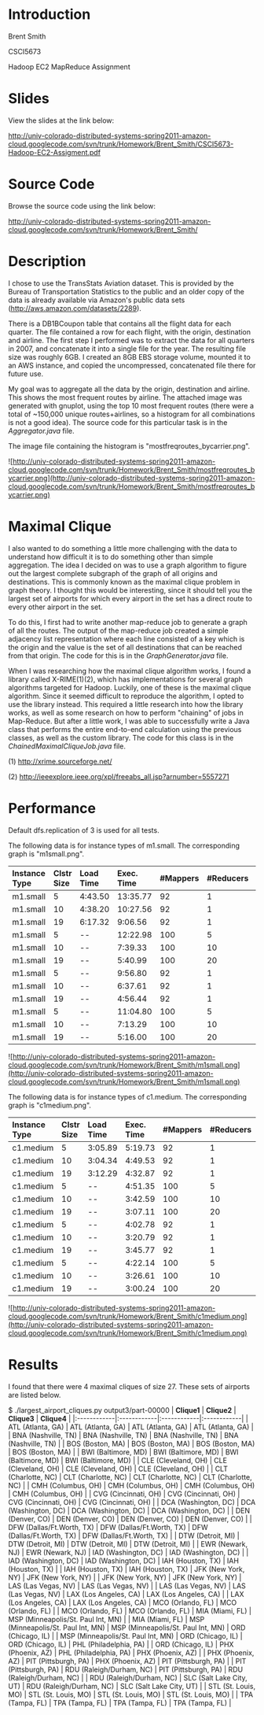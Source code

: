 # Introduction #

Brent Smith

CSCI5673

Hadoop EC2 MapReduce Assignment

# Slides #

View the slides at the link below:

http://univ-colorado-distributed-systems-spring2011-amazon-cloud.googlecode.com/svn/trunk/Homework/Brent_Smith/CSCI5673-Hadoop-EC2-Assigment.pdf

# Source Code #

Browse the source code using the link below:

http://univ-colorado-distributed-systems-spring2011-amazon-cloud.googlecode.com/svn/trunk/Homework/Brent_Smith/

# Description #

I chose to use the TransStats Aviation dataset.  This is provided by the Bureau of Transportation Statistics to the public and an older copy of the data is already available via Amazon's public data sets (http://aws.amazon.com/datasets/2289).

There is a DB1BCoupon table that contains all the flight data for each quarter. The file contained a row for each flight, with the origin, destination and airline. The first step I performed was to extract the data for all quarters in 2007, and concatenate it into a single file for the year.  The resulting file size was roughly 6GB.  I created an 8GB EBS storage volume, mounted it to an AWS instance, and copied the uncompressed, concatenated file there for future use.

My goal was to aggregate all the data by the origin, destination and airline.
This shows the most frequent routes by airline.  The attached image was generated with gnuplot, using the top 10 most frequent routes (there were a total of ~150,000 unique routes+airlines, so a histogram for all combinations is
not a good idea).  The source code for this particular task is in the
_Aggregator.java_ file.

The image file containing the histogram is "mostfreqroutes\_bycarrier.png".

![http://univ-colorado-distributed-systems-spring2011-amazon-cloud.googlecode.com/svn/trunk/Homework/Brent_Smith/mostfreqroutes_bycarrier.png](http://univ-colorado-distributed-systems-spring2011-amazon-cloud.googlecode.com/svn/trunk/Homework/Brent_Smith/mostfreqroutes_bycarrier.png)

# Maximal Clique #

I also wanted to do something a little more challenging with the data to understand how difficult it is to do something other than simple aggregation.  The idea I decided on was to use a graph algorithm to figure out the largest complete subgraph of the graph of all origins and destinations.  This is commonly known as the maximal clique problem in graph theory.  I thought this would be interesting, since it should tell you the largest set of airports for which every airport in the set has a direct route to every other airport in the set.

To do this, I first had to write another map-reduce job to generate a graph of
all the routes. The output of the map-reduce job created a simple adjacency list
representation where each line consisted of a key which is the origin and the value is the set of all destinations that can be reached from that origin.  The code for this is in the _GraphGenerator.java_ file.

When I was researching how the maximal clique algorithm works,  I found a library called X-RIME(1)(2), which has implementations for several graph algorithms targeted for Hadoop.  Luckily, one of these is the maximal clique algorithm.  Since it seemed difficult to reproduce the algorithm, I opted to use the library instead.  This required a little research into how the library works, as well as some research on how to perform "chaining" of jobs in Map-Reduce.  But after a little work, I was able to successfully write a Java class that performs the entire end-to-end calculation using the previous classes, as well as the custom library. The code for this class is in the _ChainedMaximalCliqueJob.java_ file.

(1) http://xrime.sourceforge.net/

(2) http://ieeexplore.ieee.org/xpl/freeabs_all.jsp?arnumber=5557271

# Performance #

Default dfs.replication of 3 is used for all tests.

The following data is for instance types of m1.small.  The corresponding graph is "m1small.png".

|**Instance Type** | **Clstr Size** |  **Load Time** | **Exec. Time** | **#Mappers** |  **#Reducers** |   **Aggregation** | **Combiner?** |
|:-----------------|:---------------|:---------------|:---------------|:-------------|:---------------|:------------------|:--------------|
|m1.small      |          5 |   4:43.50  |  13:35.77  |      92  |        1         | 10:03         | No       |
|m1.small      |         10 |   4:38.20  |  10:27.56  |      92  |        1         | 7:29          | No       |
| m1.small     |         19 |    6:17.32 |    9:06.56 |      92  |        1         | 6:08         | No |
| m1.small     |           5|         -- |   12:22.98 |      100 |         5         | 8:51         | No |
| m1.small     |          10|         -- |    7:39.33 |      100 |        10        |  5:00        | No |
| m1.small     |          19|         -- |    5:40.99 |      100 |        20        |  2:56        | No |
| m1.small     |           5|         -- |    9:56.80 |       92 |         1         | 6:40        |Yes |
| m1.small     |          10|         -- |    6:37.61 |       92 |         1         | 3:49        | Yes |
| m1.small     |          19 |        -- |    4:56.44 |       92 |         1         | 2:22        | Yes |
| m1.small     |           5 |        -- |   11:04.80 |      100 |         5         | 7:35        | Yes |
| m1.small     |          10 |        -- |    7:13.29 |      100 |       10        |  4:20       | Yes |
| m1.small     |          19 |        -- |    5:16.00 |      100 |        20        |  2:33       | Yes |

![http://univ-colorado-distributed-systems-spring2011-amazon-cloud.googlecode.com/svn/trunk/Homework/Brent_Smith/m1small.png](http://univ-colorado-distributed-systems-spring2011-amazon-cloud.googlecode.com/svn/trunk/Homework/Brent_Smith/m1small.png)


The following data is for instance types of c1.medium.
The corresponding graph is "c1medium.png".

| **Instance Type** | **Clstr Size** | **Load Time** |  **Exec. Time** | **#Mappers** |  **#Reducers** |  **Aggregation** | **Combiner?** |
|:------------------|:---------------|:--------------|:----------------|:-------------|:---------------|:-----------------|:--------------|
|c1.medium|               5|    3:05.89|     5:19.73|        92|          1|          3:04|         No|
|c1.medium|              10|    3:04.34|     4:49.53|        92|          1|          2:40|         No|
|c1.medium|              19|    3:12.29|     4:32.87|        92|          1|          2:23|         No|
|c1.medium|               5|         --|     4:51.35|       100|          5|          2:34|         No|
|c1.medium|              10|         --|     3:42.59|       100|         10|          1:35|         No|
|c1.medium|              19|         --|     3:07.11|       100|         20|          1:02|         No|
|c1.medium|               5|         --|     4:02.78|        92|          1|          1:50|        Yes|
|c1.medium|              10|         --|     3:20.79|        92|          1|          1:08|        Yes|
|c1.medium|              19|         --|     3:45.77|        92|          1|          1:40|        Yes|
|c1.medium|               5|         --|     4:22.14|       100|          5|          2:04|        Yes|
|c1.medium|              10|         --|     3:26.61|       100|         10|          1:18|        Yes|
|c1.medium|              19|         --|     3:00.24|       100|         20|          0:52|        Yes|

![http://univ-colorado-distributed-systems-spring2011-amazon-cloud.googlecode.com/svn/trunk/Homework/Brent_Smith/c1medium.png](http://univ-colorado-distributed-systems-spring2011-amazon-cloud.googlecode.com/svn/trunk/Homework/Brent_Smith/c1medium.png)


# Results #

I found that there were 4 maximal cliques of size 27.  These sets of airports are listed below.

$ ./largest\_airport\_cliques.py output3/part-00000
| **Clique1** | **Clique2** | **Clique3** | **Clique4** |
|:------------|:------------|:------------|:------------|
| ATL (Atlanta, GA)                | ATL (Atlanta, GA)                | ATL (Atlanta, GA)                | ATL (Atlanta, GA)                 |
| BNA (Nashville, TN)              | BNA (Nashville, TN)              | BNA (Nashville, TN)              | BNA (Nashville, TN)               |
| BOS (Boston, MA)                 | BOS (Boston, MA)                 | BOS (Boston, MA)                 | BOS (Boston, MA)                  |
| BWI (Baltimore, MD)              | BWI (Baltimore, MD)              | BWI (Baltimore, MD)              | BWI (Baltimore, MD)               |
| CLE (Cleveland, OH)              | CLE (Cleveland, OH)              | CLE (Cleveland, OH)              | CLE (Cleveland, OH)               |
| CLT (Charlotte, NC)              | CLT (Charlotte, NC)              | CLT (Charlotte, NC)              | CLT (Charlotte, NC)               |
| CMH (Columbus, OH)               | CMH (Columbus, OH)               | CMH (Columbus, OH)               | CMH (Columbus, OH)                |
| CVG (Cincinnati, OH)             | CVG (Cincinnati, OH)             | CVG (Cincinnati, OH)             | CVG (Cincinnati, OH)              |
| DCA (Washington, DC)             | DCA (Washington, DC)             | DCA (Washington, DC)             | DCA (Washington, DC)              |
| DEN (Denver, CO)                 | DEN (Denver, CO)                 | DEN (Denver, CO)                 | DEN (Denver, CO)                  |
| DFW (Dallas/Ft.Worth, TX)        | DFW (Dallas/Ft.Worth, TX)        | DFW (Dallas/Ft.Worth, TX)        | DFW (Dallas/Ft.Worth, TX)         |
| DTW (Detroit, MI)                | DTW (Detroit, MI)                | DTW (Detroit, MI)                | DTW (Detroit, MI)                 |
| EWR (Newark, NJ)                 | EWR (Newark, NJ)                 | IAD (Washington, DC)             | IAD (Washington, DC)              |
| IAD (Washington, DC)             | IAD (Washington, DC)             | IAH (Houston, TX)                | IAH (Houston, TX)                 |
| IAH (Houston, TX)                | IAH (Houston, TX)                | JFK (New York, NY)               | JFK (New York, NY)                |
| JFK (New York, NY)               | JFK (New York, NY)               | LAS (Las Vegas, NV)              | LAS (Las Vegas, NV)               |
| LAS (Las Vegas, NV)              | LAS (Las Vegas, NV)              | LAX (Los Angeles, CA)            | LAX (Los Angeles, CA)             |
| LAX (Los Angeles, CA)            | LAX (Los Angeles, CA)            | MCO (Orlando, FL)                | MCO (Orlando, FL)                 |
| MCO (Orlando, FL)                | MCO (Orlando, FL)                | MIA (Miami, FL)                  | MSP (Minneapolis/St. Paul Int, MN)  |
| MIA (Miami, FL)                  | MSP (Minneapolis/St. Paul Int, MN) | MSP (Minneapolis/St. Paul Int, MN) | ORD (Chicago, IL)                 |
| MSP (Minneapolis/St. Paul Int, MN) | ORD (Chicago, IL)                | ORD (Chicago, IL)                | PHL (Philadelphia, PA)            |
| ORD (Chicago, IL)                | PHX (Phoenix, AZ)                | PHL (Philadelphia, PA)           | PHX (Phoenix, AZ)                 |
| PHX (Phoenix, AZ)                | PIT (Pittsburgh, PA)             | PHX (Phoenix, AZ)                | PIT (Pittsburgh, PA)              |
| PIT (Pittsburgh, PA)             | RDU (Raleigh/Durham, NC)         | PIT (Pittsburgh, PA)             | RDU (Raleigh/Durham, NC)          |
| RDU (Raleigh/Durham, NC)         | SLC (Salt Lake City, UT)         | RDU (Raleigh/Durham, NC)         | SLC (Salt Lake City, UT)          |
| STL (St. Louis, MO)              | STL (St. Louis, MO)              | STL (St. Louis, MO)              | STL (St. Louis, MO)               |
| TPA (Tampa, FL)                  | TPA (Tampa, FL)                  | TPA (Tampa, FL)                  | TPA (Tampa, FL)                   |